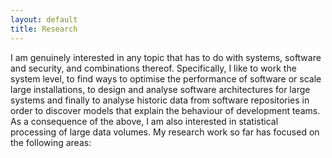 ```yaml
---
layout: default
title: Research
---
```


I am genuinely interested in any topic that has to do with systems, software
and security, and combinations thereof. Specifically, I like to work the
system level, to find ways to optimise the performance of software or scale
large installations, to design and analyse software architectures for large
systems and finally to analyse historic data from software repositories in
order to discover models that explain the behaviour of development teams. As a
consequence of the above, I am also interested in statistical processing of
large data volumes. My research work so far has focused on the following
areas:

